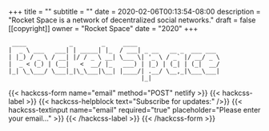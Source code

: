+++
title = ""
subtitle = ""
date = 2020-02-06T00:13:54-08:00
description = "Rocket Space is a network of decentralized social networks."
draft = false
[[copyright]]
  owner = "Rocket Space"
  date = "2020"
+++

```
 ____            _        _     ____                       
|  _ \ ___   ___| | _____| |_  / ___| _ __   __ _  ___ ___ 
| |_) / _ \ / __| |/ / _ \ __| \___ \| '_ \ / _` |/ __/ _ \
|  _ < (_) | (__|   <  __/ |_   ___) | |_) | (_| | (_|  __/
|_| \_\___/ \___|_|\_\___|\__| |____/| .__/ \__,_|\___\___|
                                     |_|                   
```

{{< hackcss-form name="email" method="POST" netlify >}}
  {{< hackcss-label >}}
    {{< hackcss-helpblock text="Subscribe for updates:" />}}
    {{< hackcss-textinput name="email" required="true" placeholder="Please enter your email..." >}}
  {{< /hackcss-label >}}
{{< /hackcss-form >}}
